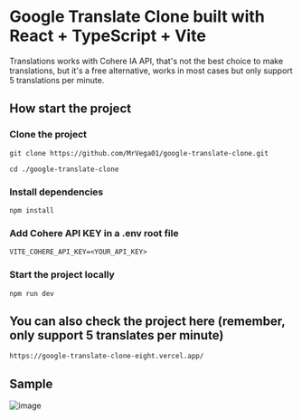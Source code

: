 # Google Translate Clone built with React + TypeScript + Vite

Translations works with Cohere IA API, that's not the best choice to make translations, but it's a free alternative, works in most cases but only support 5 translations per minute.

## How start the project

### Clone the project
```
git clone https://github.com/MrVega01/google-translate-clone.git
```
```
cd ./google-translate-clone
```
### Install dependencies
```
npm install
```
### Add Cohere API KEY in a .env root file 
```
VITE_COHERE_API_KEY=<YOUR_API_KEY>
```
### Start the project locally
```
npm run dev
```
## You can also check the project here (remember, only support 5 translates per minute)
```
https://google-translate-clone-eight.vercel.app/
```
## Sample
![image](https://github.com/MrVega01/google-translate-clone/assets/80730893/c6e9b521-a118-43ea-8b21-32252dd101f7)
